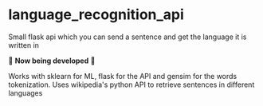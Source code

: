 # language_recognition_api
Small flask api which you can send a sentence and get the language it is written in

🚧 **Now being developed** 🚧

Works with sklearn for ML, flask for the API and gensim for the words tokenization. Uses wikipedia's python API to retrieve sentences in different languages
